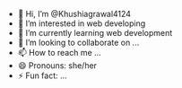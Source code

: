 - 👋 Hi, I’m @Khushiagrawal4124
- 👀 I’m interested in web developing
- 🌱 I’m currently learning web development
- 💞️ I’m looking to collaborate on ...
- 📫 How to reach me ...
- 😄 Pronouns: she/her
- ⚡ Fun fact: ...

<!---
Khushiagrawal4124/Khushiagrawal4124 is a ✨ special ✨ repository because its `README.md` (this file) appears on your GitHub profile.
You can click the Preview link to take a look at your changes.
--->
